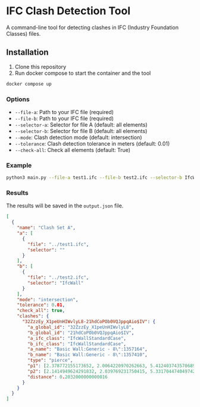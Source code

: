 # IFC Clash Detection Tool

A command-line tool for detecting clashes in IFC (Industry Foundation Classes) files.

## Installation

1. Clone this repository
2. Run docker compose to start the container and the tool

```bash
docker compose up
```

### Options

- `--file-a`: Path to your IFC file (required)
- `--file-b`: Path to your IFC file (required)
- `--selector-a`: Selector for file A (default: all elements)
- `--selector-b`: Selector for file B (default: all elements)
- `--mode`: Clash detection mode (default: intersection)
- `--tolerance`: Clash detection tolerance in meters (default: 0.01)
- `--check-all`: Check all elements (default: True)

### Example

```bash
python3 main.py --file-a test1.ifc --file-b test2.ifc --selector-b IfcWall --mode intersection --tolerance 0.01 --check-all True
```

### Results

The results will be saved in the `output.json` file.

```json
[
  {
    "name": "Clash Set A",
    "a": [
      {
        "file": "../test1.ifc",
        "selector": ""
      }
    ],
    "b": [
      {
        "file": "../test2.ifc",
        "selector": "IfcWall"
      }
    ],
    "mode": "intersection",
    "tolerance": 0.01,
    "check_all": true,
    "clashes": {
      "32ZzzEy_X1peUnHIWvlyL8-21hdCoPOb0VQJppqAio$IV": {
        "a_global_id": "32ZzzEy_X1peUnHIWvlyL8",
        "b_global_id": "21hdCoPOb0VQJppqAio$IV",
        "a_ifc_class": "IfcWallStandardCase",
        "b_ifc_class": "IfcWallStandardCase",
        "a_name": "Basic Wall:Generic - 8\":1357164",
        "b_name": "Basic Wall:Generic - 8\":1357410",
        "type": "pierce",
        "p1": [2.378772155173652, 2.0064220970262663, 5.412403743570689],
        "p2": [2.1414949624291832, 2.039769231750415, 5.331704474049742],
        "distance": 0.2032000000000016
      }
    }
  }
]
```
